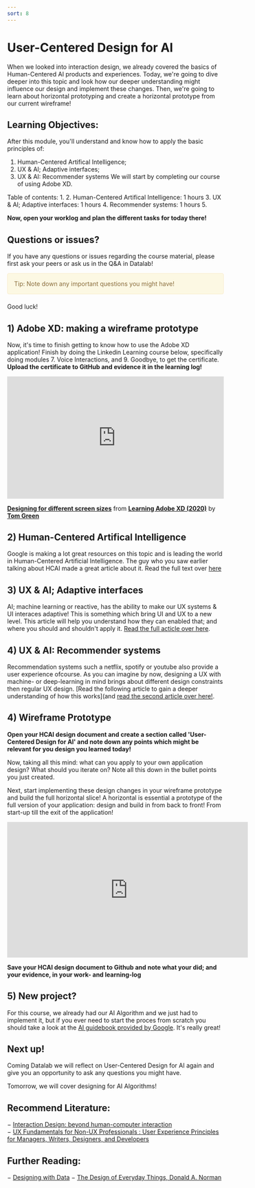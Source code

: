 ```yaml
---
sort: 8
---
```


# User-Centered Design for AI
When we looked into interaction design, we already covered the basics of Human-Centered AI products and experiences. Today, we're going to dive deeper into this topic and look how our deeper understanding might influence our design and implement these changes. Then, we're going to learn about horizontal prototyping and create a horizontal prototype from our current wireframe!

## Learning Objectives:
After this module, you'll understand and know how to apply the basic principles of:
1. Human-Centered Artifical Intelligence;
2. UX & AI; Adaptive interfaces;
3. UX & AI: Recommender systems
We will start by completing our course of using Adobe XD.

Table of contents:
1.
2. Human-Centered Artifical Intelligence: 1 hours
3. UX & AI; Adaptive interfaces: 1 hours
4. Recommender systems: 1 hours
5.

**Now, open your worklog and plan the different tasks for today there!**

## Questions or issues?
If you have any questions or issues regarding the course material, please first ask your peers or ask us in the Q&A in Datalab!

<div style="padding: 15px; border: 1px solid transparent; border-color: transparent; margin-bottom: 20px; border-radius: 4px; color: #8a6d3b;; background-color: #fcf8e3; border-color: #faebcc;">
Tip: Note down any important questions you might have!
 </div>

Good luck!

## 1) Adobe XD: making a wireframe prototype
Now, it's time to finish getting to know how to use the Adobe XD application! Finish by doing the Linkedin Learning course below, specifically doing modules 7. Voice Interactions, and 9. Goodbye, to get the certificate. **Upload the certificate to GitHub and evidence it in the learning log!**

<div style="position:relative;height:0;padding-bottom:56.25%"><iframe width="640" height="360" src="https://www.linkedin.com/learning/embed/learning-adobe-xd-2020/designing-for-different-screen-sizes?autoplay=false&claim=AQEoqI8m4y2P3AAAAX7lnsdpbLXDbe2rF-spXBBgFSlLJYljocDNPeLhwPakzNaBHo4Dgl6eajRz-pcIqwUKOR2Fsq63rL8O6dEX3mrChNAm9t99BrQ57TcJF_yOwmjcJpj9WJPdqlYvIQD0zC7KMSFLSn4xnDFu5r13DbfXaPchVTYz01MZf5MGwYeLSG_ByqM9OHqaKJ1lEGtMMG3tXXdTq6I37_l3AHyx8qcCswIXf8uexCleJd9TkVVWmPUmFAsBfj_36oyD53CE71b86l-KiqIuulXrp1BTlXhMZVHltrKUcKfaCF-lGS6L7qhchb14J5qAM_wBwIVi0v6al2MmUGzrR-PV8GaxcoJ801YxsXwPIBwl-P8HNOcx3IXe8bCqBnIDMVY3kLlQg4SxIxk4FA6sizMpEs2b4TPCW2D0PGt5jzeplDl2MfCUM7wpyOGmwiOjyXvbHlr74fUQM9z5dDyhXZJVyHO-5Dh2_cptIThZDf1Gi3LE90zXHjPm4QSq_FOBGmPf5FIamQq8ap2yPxmNu7VpZZUT3nUK5gc21ibebrbRuDxfcfP9To057Kaf663mNzTgXwb8K4B9ZQxy-l7_-XL9psGC0OMLUXgCGpJHGdUMpGrIuPzyOlDBO2uhP0NXLtcCUVZVLPN37jWyVEMgNxnUCkx_IEvkt2Z5I6MtgfqH8lnXvXkLYzXMu3W7HlKwzdx_Z_d3Owmd9FZNcPvg7srALOhJW5YPkk1yvIZOo14&lipi=urn%3Ali%3Apage%3Ad_learning_content%3BGAwvuj%2FdSZqaUqN4IDdyYg%3D%3D&licu" mozallowfullscreen="true" webkitallowfullscreen="true" allowfullscreen="true" frameborder="0" style="position:absolute;width:100%;height:100%;left:0"></iframe></div><p><strong><a href="https://www.linkedin.com/learning/learning-adobe-xd-2020/designing-for-different-screen-sizes?trk=embed_lil">Designing for different screen sizes</a></strong> from <strong><a href="https://www.linkedin.com/learning/learning-adobe-xd-2020?trk=embed_lil">Learning Adobe XD (2020)</a></strong> by <strong><a href="https://www.linkedin.com/learning/instructors/tom-green?trk=embed_lil">Tom Green</a></strong></p>

## 2) Human-Centered Artifical Intelligence
Google is making a lot great resources on this topic and is leading the world in Human-Centered Artificial Intelligence. The guy who you saw earlier talking about HCAI made a great article about it. Read the full text over [here](https://medium.com/google-design/human-centered-machine-learning-a770d10562cd)

##  3) UX & AI; Adaptive interfaces
AI; machine learning or reactive, has the ability to make our UX systems & UI interaces adaptive! This is something which bring UI and UX to a new level. This article will help you understand how they can enabled that; and where you should and shouldn't apply it.
[Read the full acticle over here](https://design.google/library/ux-ai/).

## 4) UX & AI: Recommender systems
Recommendation systems such a netflix, spotify or youtube also provide a user experience ofcourse. As you can imagine by now, designing a UX with machine- or deep-learning in mind brings about different design constraints then regular UX design. [Read the following article to gain a deeper understanding of how this works](and [read the second article over here!](https://design.google/library/designing-and-learning-teachable-machine/).

## 4) Wireframe Prototype
**Open your HCAI design document and create a section called 'User-Centered Design for AI' and note down any points which might be relevant for you design you learned today!**

Now, taking all this mind: what can you apply to your own application design? What should you iterate on? Note all this down in the bullet points you just created.

Next, start implementing these design changes in your wireframe prototype and build the full horizontal slice!
A horizontal is essential a prototype of the full version of your application: design and build in from back to front! From start-up till the exit of the application!
<iframe width="560" height="315" src="https://www.youtube.com/embed/jQg27pFGmWA" title="YouTube video player" frameborder="0" allow="accelerometer; autoplay; clipboard-write; encrypted-media; gyroscope; picture-in-picture" allowfullscreen></iframe>

**Save your HCAI design document to Github and note what your did; and your evidence, in your work- and learning-log**


## 5) New project?
For this course, we already had our AI Algorithm and we just had to implement it, but if you ever need to start the proces from scratch you should take a look at the [AI guidebook provided by Google](https://pair.withgoogle.com/guidebook). It's really great!

## Next up!
Coming Datalab we will reflect on User-Centered Design for AI again and give you an opportunity to ask any questions you might have.

Tomorrow, we will cover designing for AI Algorithms!


## Recommend Literature:
−	[Interaction Design: beyond human-computer interaction](https://login.proxy1.dom1.nhtv.nl/login?url=https://search.ebscohost.com/login.aspx?direct=true&db=cat01829a&AN=buas.303541695&site=eds-live)   
−	[UX Fundamentals for Non-UX Professionals : User Experience Principles for Managers, Writers, Designers, and Developers](https://login.proxy1.dom1.nhtv.nl/login?url=https://search.ebscohost.com/login.aspx?direct=true&db=edsebk&AN=1892077&site=eds-live)

## Further Reading:
−	[Designing with Data](http://shop.oreilly.com/product/0636920026228.do)
−	[The Design of Everyday Things, Donald A. Norman](https://login.proxy1.dom1.nhtv.nl/login?url=https://search.ebscohost.com/login.aspx?direct=true&db=cat01829a&AN=buas.393706974&site=eds-live)
